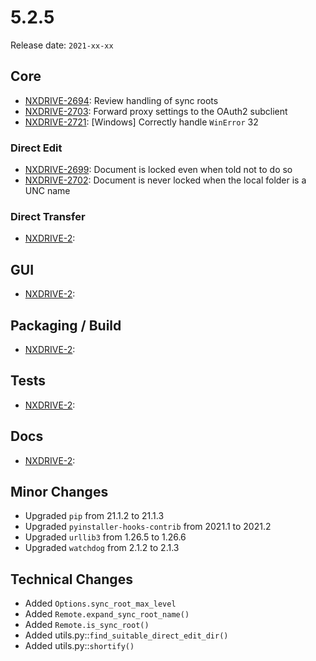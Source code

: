 # 5.2.5

Release date: `2021-xx-xx`

## Core

- [NXDRIVE-2694](https://jira.nuxeo.com/browse/NXDRIVE-2694): Review handling of sync roots
- [NXDRIVE-2703](https://jira.nuxeo.com/browse/NXDRIVE-2703): Forward proxy settings to the OAuth2 subclient
- [NXDRIVE-2721](https://jira.nuxeo.com/browse/NXDRIVE-2721): [Windows] Correctly handle `WinError` 32

### Direct Edit

- [NXDRIVE-2699](https://jira.nuxeo.com/browse/NXDRIVE-2699): Document is locked even when told not to do so
- [NXDRIVE-2702](https://jira.nuxeo.com/browse/NXDRIVE-2702): Document is never locked when the local folder is a UNC name

### Direct Transfer

- [NXDRIVE-2](https://jira.nuxeo.com/browse/NXDRIVE-2):

## GUI

- [NXDRIVE-2](https://jira.nuxeo.com/browse/NXDRIVE-2):

## Packaging / Build

- [NXDRIVE-2](https://jira.nuxeo.com/browse/NXDRIVE-2):

## Tests

- [NXDRIVE-2](https://jira.nuxeo.com/browse/NXDRIVE-2):

## Docs

- [NXDRIVE-2](https://jira.nuxeo.com/browse/NXDRIVE-2):

## Minor Changes

- Upgraded `pip` from 21.1.2 to 21.1.3
- Upgraded `pyinstaller-hooks-contrib` from 2021.1 to 2021.2
- Upgraded `urllib3` from 1.26.5 to 1.26.6
- Upgraded `watchdog` from 2.1.2 to 2.1.3

## Technical Changes

- Added `Options.sync_root_max_level`
- Added `Remote.expand_sync_root_name()`
- Added `Remote.is_sync_root()`
- Added utils.py::`find_suitable_direct_edit_dir()`
- Added utils.py::`shortify()`

